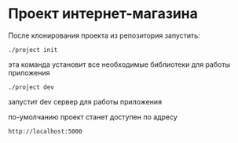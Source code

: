 # Проект интернет-магазина

После клонирования проекта из репозитория запустить:

```
./project init
```

эта команда установит все необходимые библиотеки для
работы приложения

```
./project dev
```

запустит dev сервер для работы приложения

по-умолчанию проект станет доступен по адресу

```
http://localhost:5000
```
